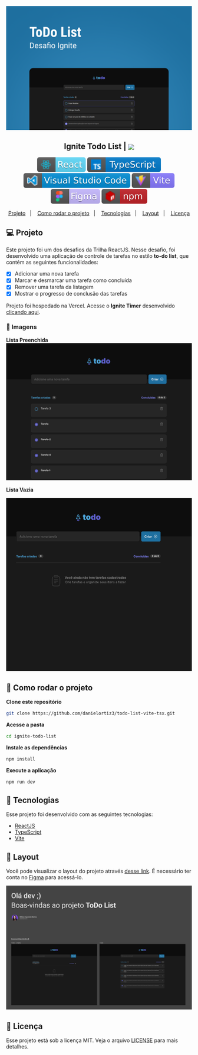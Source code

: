 

<img src=".github/banner-ignite-todo-list.png" alt="banner de milhões" />

<h2 align="center">
   Ignite Todo List | <img src="https://github.com/danielortiz3/ignite-todo-list/blob/main/.github/rocket.svg" align="center"/>
</h2>

<p align="center">
<img alt="badge react" src=".github/badge-react.svg">
<img alt="badge typescript" src=".github/badge-typescript.svg">
<img alt="badge vscode" src=".github/badge-visual_studio_code.svg">
<img alt="badge vite" src=".github/badge-vitejs.svg">
<img alt="badge figma" src=".github/badge-figma.svg">
<img alt="badge npm" src=".github/badge-npm.svg">
</p>

<p align="center">
  <a href="#-projeto">Projeto</a>&nbsp;&nbsp;&nbsp;|&nbsp;&nbsp;&nbsp;
  <a href="#-como-rodar-o-projeto">Como rodar o projeto</a>&nbsp;&nbsp;&nbsp;|&nbsp;&nbsp;&nbsp;
  <a href="#-tecnologias">Tecnologias</a>&nbsp;&nbsp;&nbsp;|&nbsp;&nbsp;&nbsp;
  <a href="#-Layout">Layout</a>&nbsp;&nbsp;&nbsp;|&nbsp;&nbsp;&nbsp;
  <a href="#-licença">Licença</a>
</p>

## 💻 Projeto

Este projeto foi um dos desafios da Trilha ReactJS. Nesse desafio, foi desenvolvido uma aplicação de controle de tarefas no estilo **to-do list**, que contém as seguintes funcionalidades:

- [x] Adicionar uma nova tarefa
- [x] Marcar e desmarcar uma tarefa como concluída
- [x] Remover uma tarefa da listagem
- [x] Mostrar o progresso de conclusão das tarefas

Projeto foi hospedado na Vercel. Acesse o **Ignite Timer** desenvolvido [clicando aqui](https://todo-list-vite-14vd5k570-danielortiz3.vercel.app/).

### 📸 Imagens

**Lista Preenchida**
<img src=".github/full-list.png" alt="página de histórico com a listagem dos pomodoros" />

**Lista Vazia**

<img src=".github/empty-list.png" alt="página inicial do projeto Ignite Timer com pomodoro ligado" />

## 🧭 Como rodar o projeto

**Clone este repositório**

```bash
git clone https://github.com/danielortiz3/todo-list-vite-tsx.git
```

**Acesse a pasta**

```bash
cd ignite-todo-list
```

**Instale as dependências**

```bash
npm install
```

**Execute a aplicação**

```bash
npm run dev
```

## 🚀 Tecnologias

Esse projeto foi desenvolvido com as seguintes tecnologias:

- [ReactJS](https://pt-br.reactjs.org/)
- [TypeScript](https://www.typescriptlang.org/pt/)
- [Vite](https://vitejs.dev/)

## 🔖 Layout

Você pode visualizar o layout do projeto através [desse link](https://www.figma.com/file/0n0zDN7zbzhRbaEO74Xesx/ToDo-List). É necessário ter conta no [Figma](https://figma.com) para acessá-lo.

<img src=".github/figma.png" />

## 📝 Licença

Esse projeto está sob a licença MIT. Veja o arquivo [LICENSE](LICENSE) para mais detalhes.
